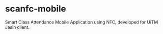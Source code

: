 # scanfc-mobile
Smart Class Attendance Mobile Application using NFC, developed for UiTM Jasin client. 
